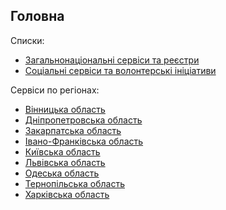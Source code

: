 ## Головна

Списки:

* [Загальнонаціональні сервіси та реєстри](https://github.com/DevRainSolutions/KyivSmartCity/wiki/government)
* [Соціальні сервіси та волонтерські ініціативи](https://github.com/DevRainSolutions/KyivSmartCity/wiki/social)

Сервіси по регіонах:

* [Вінницька область](https://github.com/DevRainSolutions/KyivSmartCity/wiki/vinnitsa#vinnitsa)
* [Дніпропетровська область](https://github.com/DevRainSolutions/KyivSmartCity/wiki/dnipropetrovsk)
* [Закарпатська область](https://github.com/DevRainSolutions/KyivSmartCity/wiki/ujgorod)
* [Івано-Франківська область](https://github.com/DevRainSolutions/KyivSmartCity/wiki/ivanoFrankivsk)
* [Київська область](https://github.com/DevRainSolutions/KyivSmartCity/wiki/kyiv)
* [Львівська область](https://github.com/DevRainSolutions/KyivSmartCity/wiki/lviv)
* [Одеська область](https://github.com/DevRainSolutions/KyivSmartCity/wiki/odesa)
* [Тернопільська область](https://github.com/DevRainSolutions/KyivSmartCity/wiki/ternopil)
* [Харківська область](https://github.com/DevRainSolutions/KyivSmartCity/wiki/harkiv)
